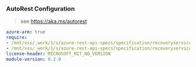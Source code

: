 ### AutoRest Configuration

> see https://aka.ms/autorest

``` yaml
azure-arm: true
require:
- /mnt/vss/_work/1/s/azure-rest-api-specs/specification/recoveryservicesdatareplication/resource-manager/readme.md
- /mnt/vss/_work/1/s/azure-rest-api-specs/specification/recoveryservicesdatareplication/resource-manager/readme.go.md
license-header: MICROSOFT_MIT_NO_VERSION
module-version: 0.2.0
```